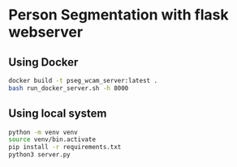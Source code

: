 # Person Segmentation with flask webserver

## Using Docker

```bash
docker build -t pseg_wcam_server:latest .
bash run_docker_server.sh -h 8000
```

## Using local system

```bash
python -m venv venv
source venv/bin.activate
pip install -r requirements.txt
python3 server.py
```
